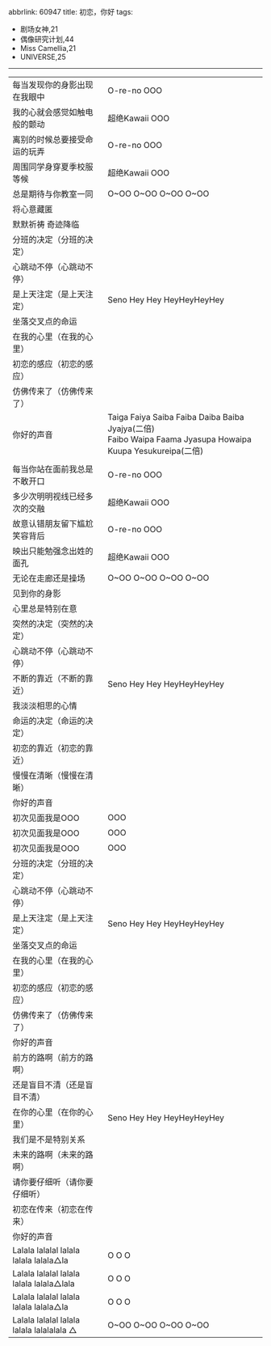 abbrlink: 60947
title: 初恋，你好
tags:
  - 剧场女神,21
  - 偶像研究计划,44
  - Miss Camellia,21
  - UNIVERSE,25
---
|      |      |
|--|--|
|每当发现你的身影出现在我眼中|O-re-no OOO|
|我的心就会感觉如触电般的颤动|超绝Kawaii OOO|
|离别的时候总要接受命运的玩弄|O-re-no OOO|
|周围同学身穿夏季校服等候|超绝Kawaii OOO|
|总是期待与你教室一同|O~OO O~OO O~OO O~OO|
|将心意藏匿|      |
|默默祈祷 奇迹降临|      |
|分班的决定（分班的决定）|      |
|心跳动不停（心跳动不停）|      |
|是上天注定（是上天注定）|Seno Hey Hey HeyHeyHeyHey|
|坐落交叉点的命运|      |
|在我的心里（在我的心里）|      |
|初恋的感应（初恋的感应）|      |
|仿佛传来了（仿佛传来了）|      |
|你好的声音|Taiga Faiya Saiba Faiba Daiba Baiba Jyajya(二倍)<br>Faibo Waipa Faama Jyasupa Howaipa Kuupa Yesukureipa(二倍)|
|      |      |
|每当你站在面前我总是不敢开口|O-re-no OOO|
|多少次明明视线已经多次的交融|超绝Kawaii OOO|
|故意认错朋友留下尴尬笑容背后|O-re-no OOO|
|映出只能勉强念出姓的面孔|超绝Kawaii OOO|
|无论在走廊还是操场|O~OO O~OO O~OO O~OO|
|见到你的身影|      |
|心里总是特别在意|      |
|突然的决定（突然的决定）|      |
|心跳动不停（心跳动不停）|      |
|不断的靠近（不断的靠近）|Seno Hey Hey HeyHeyHeyHey|
|我淡淡相思的心情|      |
|命运的决定（命运的决定）|      |
|初恋的靠近（初恋的靠近）|      |
|慢慢在清晰（慢慢在清晰）|      |
|你好的声音|      |
|初次见面我是OOO|OOO|
|初次见面我是OOO|OOO|
|初次见面我是OOO|OOO|
|分班的决定（分班的决定）|      |
|心跳动不停（心跳动不停）|      |
|是上天注定（是上天注定）|Seno Hey Hey HeyHeyHeyHey|
|坐落交叉点的命运|      |
|在我的心里（在我的心里）|      |
|初恋的感应（初恋的感应）|      |
|仿佛传来了（仿佛传来了）|      |
|你好的声音|      |
|前方的路啊（前方的路啊）|      |
|还是盲目不清（还是盲目不清）|      |
|在你的心里（在你的心里）|Seno Hey Hey HeyHeyHeyHey|
|我们是不是特别关系|      |
|未来的路啊（未来的路啊）|      |
|请你要仔细听（请你要仔细听）|      |
|初恋在传来（初恋在传来）|      |
|你好的声音|      |
|Lalala lalalal lalala lalala lalala△la|O O O|
|Lalala lalalal lalala lalala lalala△lala|O O O|
|Lalala lalalal lalala lalala lalala△la|O O O|
|Lalala lalalal lalala lalala lalalalala △|O~OO O~OO O~OO O~OO|
